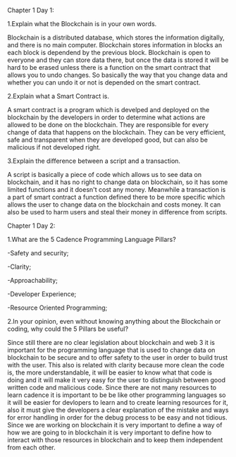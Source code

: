 Chapter 1 Day 1:

1.Explain what the Blockchain is in your own words. 

Blockchain is a distributed database, which stores the information digitally, and there is no main computer. Blockchain stores information in blocks an each block is 
dependend by the previous block. Blockchain is open to everyone and they can store data there, but once the data is stored it will be hard to be erased unless there is 
a function on the smart contract that allows you to undo changes. So basically the way that you change data and whether you can undo it or not is depended on the smart 
contract.

2.Explain what a Smart Contract is.

A smart contract is a program which is develped and deployed on the blockchain by the developers in order to determine what actions are allowed to be done on the
blockchain. They are responsible for every change of data that happens on the blockchain. They can be very efficient, safe and transparent when they are developed good,
but can also be malicious if not developed right.

3.Explain the difference between a script and a transaction.

A script is basically a piece of code which allows us to see data on blockchain, and it has no right to change data on blockchain, so it has some limited functions 
and it doesn't cost any money. Meanwhile a transaction is a part of smart contract a function defined there to be more specific which allows the user to change data
on the blockchain and costs money. It can also be used to harm users and steal their money in difference from scripts. 

Chapter 1 Day 2:

1.What are the 5 Cadence Programming Language Pillars?

  -Safety and security;
  
  -Clarity;
 
  -Approachability;
  
  -Developer Experience;
 
  -Resource Oriented Programming;
  
2.In your opinion, even without knowing anything about the Blockchain or coding, why could the 5 Pillars be useful?

Since still there are no clear legislation about blockchain and web 3 it is important for the programming language that is used to change data on blockchain to be secure and to offer safety to the user in order to build trust with the user. This also is related with clarity because more clean the code is, the more understandable, it will be easier to know what that code is doing and it will make it very easy for the user to distinguish between good written code and malicious code. Since there are not many resources to learn cadence it is important to be be like other programming languages so it will be easier for devlopers to learn and to create learning resources for it, also it must give the developers a clear explanation of the mistake and ways for error handling in order for the debug process to be easy and not tidious. Since we are working on blockchain it is very important to define a way of how we are going to in blockchain it is very important to define how to interact with those resources in blockchain and to keep them independent from each other. 
